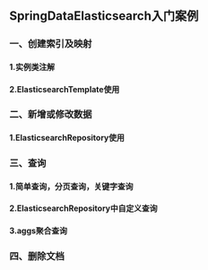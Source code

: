 ## SpringDataElasticsearch入门案例

### 一、创建索引及映射

#### 1.实例类注解

#### 2.ElasticsearchTemplate使用

### 二、新增或修改数据

#### 1.ElasticsearchRepository使用

### 三、查询

#### 1.简单查询，分页查询，关键字查询

#### 2.ElasticsearchRepository中自定义查询

#### 3.aggs聚合查询

### 四、删除文档

